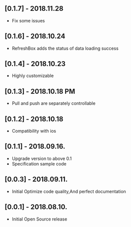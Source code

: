 ## [0.1.7] - 2018.11.28

* Fix some issues

## [0.1.6] - 2018.10.24

* RefreshBox adds the status of data loading success

## [0.1.4] - 2018.10.23

* Highly customizable

## [0.1.3] - 2018.10.18 PM

* Pull and push are separately controllable

## [0.1.2] - 2018.10.18

* Compatibility with ios

## [0.1.1] - 2018.09.16.

* Upgrade version to above 0.1
* Specification sample code

## [0.0.3] - 2018.09.11.

* Initial Optimize code quality,And perfect documentation

## [0.0.1] - 2018.08.10.

* Initial Open Source release
